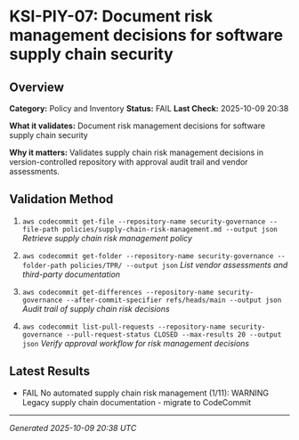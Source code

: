# KSI-PIY-07: Document risk management decisions for software supply chain security

## Overview

**Category:** Policy and Inventory
**Status:** FAIL
**Last Check:** 2025-10-09 20:38

**What it validates:** Document risk management decisions for software supply chain security

**Why it matters:** Validates supply chain risk management decisions in version-controlled repository with approval audit trail and vendor assessments.

## Validation Method

1. `aws codecommit get-file --repository-name security-governance --file-path policies/supply-chain-risk-management.md --output json`
   *Retrieve supply chain risk management policy*

2. `aws codecommit get-folder --repository-name security-governance --folder-path policies/TPR/ --output json`
   *List vendor assessments and third-party documentation*

3. `aws codecommit get-differences --repository-name security-governance --after-commit-specifier refs/heads/main --output json`
   *Audit trail of supply chain risk decisions*

4. `aws codecommit list-pull-requests --repository-name security-governance --pull-request-status CLOSED --max-results 20 --output json`
   *Verify approval workflow for risk management decisions*

## Latest Results

- FAIL No automated supply chain risk management (1/11): WARNING Legacy supply chain documentation - migrate to CodeCommit

---
*Generated 2025-10-09 20:38 UTC*